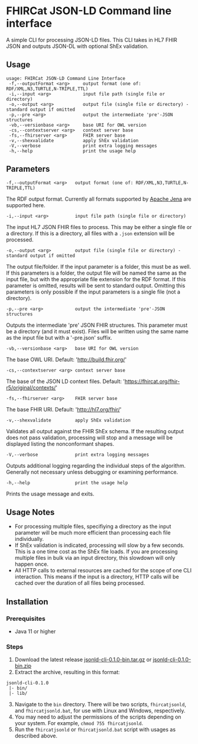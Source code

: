 # FHIRCat JSON-LD Command line interface

A simple CLI for processing JSON-LD files. This CLI takes in HL7 FHIR JSON and outputs JSON-DL with optional ShEx validation.

## Usage

```
usage: FHIRCat JSON-LD Command Line Interface
 -f,--outputFormat <arg>     output format (one of: RDF/XML,N3,TURTLE,N-TRIPLE,TTL)
 -i,--input <arg>            input file path (single file or directory)
 -o,--output <arg>           output file (single file or directory) - standard output if omitted
 -p,--pre <arg>              output the intermediate 'pre'-JSON structures
 -vb,--versionbase <arg>     base URI for OWL version
 -cs,--contextserver <arg>   context server base
 -fs,--fhirserver <arg>      FHIR server base
 -v,--shexvalidate           apply ShEx validation
 -V,--verbose                print extra logging messages
 -h,--help                   print the usage help
 ```

## Parameters
```-f,--outputFormat <arg>   output format (one of: RDF/XML,N3,TURTLE,N-TRIPLE,TTL)```

The RDF output format. Currently all formats supported by [Apache Jena](https://jena.apache.org/) are supported here.

```-i,--input <arg>          input file path (single file or directory)```

The input HL7 JSON FHIR files to process. This may be either a single file or a directory. If this is a directory, all files with a ```.json``` extension will be processed.

```-o,--output <arg>         output file (single file or directory) - standard output if omitted```

The output file/folder. If the input parameter is a folder, this must be as well. If this parameters is a folder, the output file will be named the same as the input file, but with the appropriate file extension for the RDF format. If this parameter is omitted, results will be sent to standard output. Omitting this parameters is only possible if the input parameters is a single file (not a directory).

```-p,--pre <arg>            output the intermediate 'pre'-JSON structures```

Outputs the intermediate 'pre' JSON FHIR structures. This parameter must be a directory (and it must exist). Files will be written using the same name as the input file but with a '-pre.json' suffix.

```-vb,--versionbase <arg>   base URI for OWL version```

The base OWL URI. Default: 'http://build.fhir.org/'

```-cs,--contextserver <arg> context server base```

The base of the JSON LD context files. Default: 'https://fhircat.org/fhir-r5/original/contexts/'

```-fs,--fhirserver <arg>    FHIR server base```

The base FHIR URI. Default: 'http://hl7.org/fhir/'

```-v,--shexvalidate         apply ShEx validation```

Validates all output against the FHIR ShEx schema. If the resulting output does not pass validation, processing will stop and a message will be displayed listing the nonconformant shapes.

```-V,--verbose              print extra logging messages```

Outputs additional logging regarding the individual steps of the algorithm. Generally not necessary unless debugging or examining performance.
 
```-h,--help                 print the usage help```

Prints the usage message and exits.

## Usage Notes
* For processing multiple files, specifiying a directory as the input parameter will be much more efficient than processing each file individually.
* If ShEx validation is indicated, processing will slow by a few seconds. This is a one time cost as the ShEx file loads. If you are processing multiple files in bulk via an input directory, this slowdown will only happen once.
* All HTTP calls to external resources are cached for the scope of one CLI interaction. This means if the input is a directory, HTTP calls will be cached over the duration of all files being processed.

## Installation
### Prerequisites
* Java 11 or higher

### Steps
1. Download the latest release [jsonld-cli-0.1.0-bin.tar.gz](https://github.com/fhircat/jsonld-cli/releases/download/v0.1.0-alpha/jsonld-cli-0.1.0-bin.tar.gz) or [jsonld-cli-0.1.0-bin.zip](https://github.com/fhircat/jsonld-cli/releases/download/v0.1.0-alpha/jsonld-cli-0.1.0-bin.zip)
2. Extract the archive, resulting in this format:
```
jsonld-cli-0.1.0
 |- bin/
 |- lib/
```
3. Navigate to the ```bin``` directory. There will be two scripts, ```fhircatjsonld```, and ```fhircatjsonld.bat```, for use with Linux and Windows, respectively.
4. You may need to adjust the permissions of the scripts depending on your system. For example, ```chmod 755 fhircatjsonld```.
5. Run the ```fhircatjsonld``` or ```fhircatjsonld.bat``` script with usages as described above.
